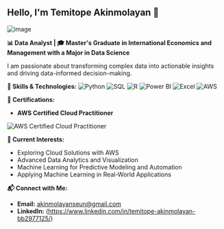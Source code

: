 ## Hello, I'm Temitope Akinmolayan 👋

 ![image](https://github.com/MonashTee/MonashTee/assets/91289484/a0bb0264-7f0f-49ed-af61-bf6082490ccf)




**📊 Data Analyst | 🎓 Master's Graduate in International Economics and Management with a Major in Data Science**

I am passionate about transforming complex data into actionable insights and driving data-informed decision-making.

**🔧 Skills & Technologies:**
![Python](https://img.shields.io/badge/Python-3776AB?logo=python&logoColor=white&style=for-the-badge)
![SQL](https://img.shields.io/badge/SQL-4479A1?logo=postgresql&logoColor=white&style=for-the-badge)
![R](https://img.shields.io/badge/R-276DC3?logo=r&logoColor=white&style=for-the-badge)
![Power BI](https://img.shields.io/badge/PowerBI-F2C811?logo=powerbi&logoColor=black&style=for-the-badge)
![Excel](https://img.shields.io/badge/Excel-217346?logo=microsoft-excel&logoColor=white&style=for-the-badge)
![AWS](https://img.shields.io/badge/AWS-232F3E?logo=amazon-aws&logoColor=white&style=for-the-badge)


**📜 Certifications:**
- **AWS Certified Cloud Practitioner**

![AWS Certified Cloud Practitioner](https://img.shields.io/badge/AWS%20Certified-Cloud%20Practitioner-orange)

**🚀 Current Interests:**
- Exploring Cloud Solutions with AWS
- Advanced Data Analytics and Visualization
- Machine Learning for Predictive Modeling and Automation
- Applying Machine Learning in Real-World Applications

**📬 Connect with Me:**
- **Email:** [akinmolayanseun@gmail.com](mailto:akinmolayanseun@gmail.com)
- **LinkedIn:** (https://www.linkedin.com/in/temitope-akinmolayan-bb2977125/)
  
